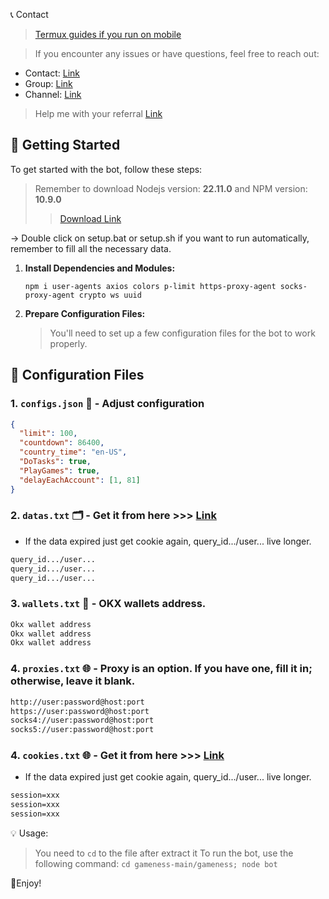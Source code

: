 📞 Contact

> [Termux guides if you run on mobile](https://github.com/MeoMunDep/Guides-for-using-my-script-on-termux.)



> If you encounter any issues or have questions, feel free to reach out:

- Contact: [Link](t.me/MeoMunDep)
- Group: [Link](t.me/KeoAirDropFreeNe)
- Channel: [Link](t.me/KeoAirDropFreeNee)

> Help me with your referral [Link](https://t.me/GamenessBot/app?startapp=ref_nHezrm)

## 🚀 Getting Started

To get started with the bot, follow these steps:
> Remember to download Nodejs version: **22.11.0** and NPM version: **10.9.0**
>
> > [Download Link](https://t.me/KeoAirDropFreeNe/257/1462)


-> Double click on setup.bat or setup.sh if you want to run automatically, remember to fill all the necessary data.


1. **Install Dependencies and Modules:**

   ```
   npm i user-agents axios colors p-limit https-proxy-agent socks-proxy-agent crypto ws uuid
   ```

2. **Prepare Configuration Files:**

   > You'll need to set up a few configuration files for the bot to work properly.

## 📁 Configuration Files

### 1. `configs.json` 📜 - Adjust configuration

```json
{
  "limit": 100,
  "countdown": 86400,
  "country_time": "en-US",
  "DoTasks": true,
  "PlayGames": true,
  "delayEachAccount": [1, 81]
}
```

### 2. `datas.txt` 🗂️ - Get it from here >>> [Link](https://t.me/KeoAirDropFreeNe/257/6879)
 - If the data expired just get cookie again, query_id.../user... live longer.
```txt
query_id.../user...
query_id.../user...
query_id.../user...
```

### 3. `wallets.txt` 💼 - OKX wallets address.

```txt - wallet address
Okx wallet address
Okx wallet address
Okx wallet address
```

### 4. `proxies.txt` 🌐 - Proxy is an option. If you have one, fill it in; otherwise, leave it blank.

```txt
http://user:password@host:port
https://user:password@host:port
socks4://user:password@host:port
socks5://user:password@host:port
```

### 4. `cookies.txt` 🌐 - Get it from here >>> [Link](https://t.me/KeoAirDropFreeNe/257/14593)
- If the data expired just get cookie again, query_id.../user... live longer.
```txt 
session=xxx
session=xxx
session=xxx
```

💡 Usage:

> You need to `cd` to the file after extract it
> To run the bot, use the following command: `cd gameness-main/gameness; node bot`

🎇Enjoy!

